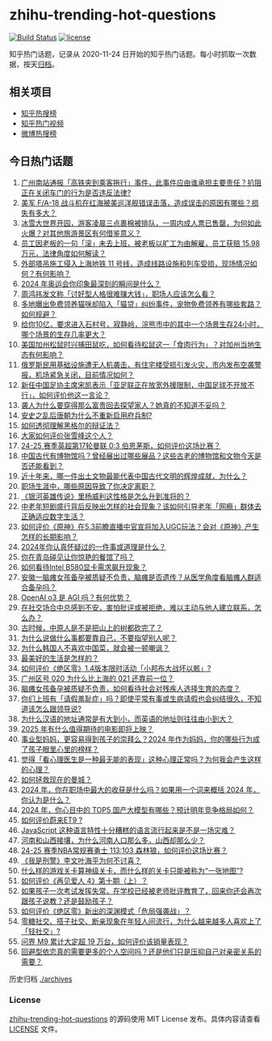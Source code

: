 # zhihu-trending-hot-questions

[![Build Status](https://github.com/justjavac/zhihu-trending-hot-questions/workflows/ci/badge.svg?branch=master)](https://github.com/justjavac/zhihu-trending-hot-questions/actions)
[![license](https://img.shields.io/github/license/justjavac/zhihu-trending-hot-questions)](https://github.com/justjavac/zhihu-trending-hot-questions/blob/master/LICENSE)

知乎热门话题，记录从 2020-11-24
日开始的知乎热门话题。每小时抓取一次数据，按天[归档](./archives)。

## 相关项目

- [知乎热搜榜](https://github.com/justjavac/zhihu-trending-top-search)
- [知乎热门视频](https://github.com/justjavac/zhihu-trending-hot-video)
- [微博热搜榜](https://github.com/justjavac/weibo-trending-hot-search)

## 今日热门话题

<!-- BEGIN -->
<!-- 最后更新时间 Mon Dec 23 2024 09:39:12 GMT+0800 (China Standard Time) -->

1. [广州南站通报「高铁夹到乘客拖行」事件，此事件应由谁承担主要责任？扒阻正在关闭车门的行为是否违反法律?](https://www.zhihu.com/question/7521165567)
1. [美军 F/A-18 战斗机在红海被美巡洋舰错误击落，造成误击的原因有哪些？损失有多大？](https://www.zhihu.com/question/7534990063)
1. [冰雪大世界开园，游客凌晨三点裹棉被排队，一周内成人票已售罄，为何如此火爆？对其他旅游景区有何借鉴意义？](https://www.zhihu.com/question/7458533311)
1. [员工因老板的一句「滚」未去上班，被老板以旷工为由解雇，员工获赔 15.98 万元，法律角度如何解读？](https://www.zhihu.com/question/7031875351)
1. [外部塔吊施工侵入上海地铁 11 号线，造成线路设施和列车受损，现场情况如何？有何影响？](https://www.zhihu.com/question/7525391151)
1. [2024 年奥运会你印象最深刻的瞬间是什么？](https://www.zhihu.com/question/6641915700)
1. [周鸿祎发文称「讨好型人格很难赚大钱」，职场人应该怎么看？](https://www.zhihu.com/question/7400626996)
1. [多地曝出免费领养猫咪却陷入「猫贷」纠纷事件，宠物免费领养有哪些套路？如何规避？](https://www.zhihu.com/question/7351993222)
1. [给你10亿，要求进入石村号，寂静岭，浣熊市中的其中一个场景生存24小时，哪个场景的生存几率更大？](https://www.zhihu.com/question/544226507)
1. [美国加州松鼠时兴捕田鼠吃，如何看待松鼠这一「食肉行为」？对加州当地生态有何影响？](https://www.zhihu.com/question/7484945233)
1. [俄罗斯民用基础设施遭无人机袭击，有住宅楼受损引发火灾，市内发布空袭警报，机场紧急关闭，目前情况如何？](https://www.zhihu.com/question/7464266944)
1. [新任中国足协主席宋凯表示「亚足联正在放宽外援限制，中国足球不开放不行」，如何评价他这一言论？](https://www.zhihu.com/question/627757616)
1. [袭人为什么要穿得那么富贵回去探望家人？她真的不知道不妥吗？](https://www.zhihu.com/question/5538672874)
1. [安史之乱后唐朝为什么不重新启用府兵制?](https://www.zhihu.com/question/510621086)
1. [如何透彻理解黑格尔的辩证法？](https://www.zhihu.com/question/3424951904)
1. [大家如何评价张雪峰这个人？](https://www.zhihu.com/question/7072198044)
1. [24-25 赛季英超第17轮曼联 0:3 伯恩茅斯，如何评价这场比赛？](https://www.zhihu.com/question/7568309569)
1. [中国古代有博物馆吗？曾经展出过哪些展品？这些古老的博物馆和文物今天是否还能看到？](https://www.zhihu.com/question/7036591881)
1. [近十年来，哪一件出土文物最能代表中国古代文明的辉煌成就，为什么？](https://www.zhihu.com/question/5375360729)
1. [职场生涯中，哪些原因导致了你决定离职？](https://www.zhihu.com/question/6824586036)
1. [《银河英雄传说》里杨威利这性格是怎么升到准将的？](https://www.zhihu.com/question/304653028)
1. [中老年短剧盛行背后反映出怎样的社会现象？该如何引导老年「网瘾」群体去正确适应数字生活？](https://www.zhihu.com/question/6844316294)
1. [如何评价《原神》在5.3前瞻直播中官宣将加入UGC玩法？会对《原神》产生怎样的长期影响？](https://www.zhihu.com/question/7445490325)
1. [2024年你认真怀疑过的一件事或道理是什么？](https://www.zhihu.com/question/6563373877)
1. [你在青岛碰见让你惊艳的餐馆了吗？](https://www.zhihu.com/question/655978606)
1. [如何看待Intel B580显卡需求飙升现象？](https://www.zhihu.com/question/7291601713)
1. [安徽一脑瘫女孩备孕被质疑不负责，脑瘫是否遗传？从医学角度看脑瘫人群适合备孕吗？](https://www.zhihu.com/question/7257843769)
1. [OpenAI o3 是 AGI 吗？有何优势？](https://www.zhihu.com/question/7452514844)
1. [在社交场合中总感到不安，害怕批评或被拒绝，难以主动与他人建立联系，怎么办？](https://www.zhihu.com/question/6924349816)
1. [古时候，中原人是不是把山上的树都砍完了？](https://www.zhihu.com/question/626980484)
1. [为什么说做什么事都要靠自己，不要指望别人呢？](https://www.zhihu.com/question/4530817898)
1. [为什么韩国人不喜欢中国菜，就会被一顿嘲讽？](https://www.zhihu.com/question/518777481)
1. [最美好的生活是怎样的？](https://www.zhihu.com/question/655891228)
1. [如何评价《绝区零》1.4版本限时活动「小邦布大战坏以骸」?](https://www.zhihu.com/question/7389314689)
1. [广州区号 020 为什么比上海的 021 还靠前一位？](https://www.zhihu.com/question/23982920)
1. [脑瘫女孩备孕被质疑不负责，如何看待社会对残疾人选择生育的态度？](https://www.zhihu.com/question/7277126624)
1. [你们上班有「请假羞耻症」吗？即使平常有事或生病请假也会纠结很久，不知道该怎么跟领导说?](https://www.zhihu.com/question/6985455563)
1. [为什么汉语的地址通常是有大到小，而英语的地址则往往由小到大？](https://www.zhihu.com/question/6846747017)
1. [2025 年有什么值得期待的电影即将上映？](https://www.zhihu.com/question/5975625439)
1. [事业型妈妈，更容易得到孩子的崇拜么？2024 年作为妈妈，你的哪些行为成了孩子眼里心里的榜样？](https://www.zhihu.com/question/6550689519)
1. [觉得「看心理医生是一种最无能的表现」这种心理正常吗？为何我会产生这样的心理？](https://www.zhihu.com/question/7302064431)
1. [如何拯救现在的曼城？](https://www.zhihu.com/question/5769506128)
1. [2024 年，你在职场中最大的收获是什么吗？如果用一个词来概括 2024 年，你认为是什么？](https://www.zhihu.com/question/7267377033)
1. [2024 年，你心目中的 TOP5 国产大模型有哪些？预计明年竞争格局如何？](https://www.zhihu.com/question/6738804805)
1. [如何评价蔚来ET9 ?](https://www.zhihu.com/question/7293684330)
1. [JavaScript 这种语言特性十分糟糕的语言流行起来是不是一场灾难？](https://www.zhihu.com/question/7404908525)
1. [河南和山西接壤，为什么河南人口那么多，山西却那么少？](https://www.zhihu.com/question/442348773)
1. [24-25 赛季NBA常规赛勇士 113:103 森林狼，如何评价这场比赛？](https://www.zhihu.com/question/7520302915)
1. [《我是刑警》李文叶海平为何不讨喜？](https://www.zhihu.com/question/7022308372)
1. [什么样的游戏关卡算神级关卡，而什么样的关卡只能被称为“一张地图”?](https://www.zhihu.com/question/4853321970)
1. [如何评价《再见爱人 4》第十期（上）？](https://www.zhihu.com/question/7271048903)
1. [如果孩子一次考试发挥失常，在学校已经被老师批评教育了，回来你还会再次跟孩子说教？还是鼓励孩子？](https://www.zhihu.com/question/6725576716)
1. [如何评价《绝区零》新出的深渊模式「危局强袭战」？](https://www.zhihu.com/question/7418598811)
1. [零糖社交、搭子社交、断亲现象在年轻人间流行，为什么越来越多人喜欢上了「轻社交」?](https://www.zhihu.com/question/6989193579)
1. [问界 M9 累计大定超 19 万台，如何评价该销量表现？](https://www.zhihu.com/question/7299744989)
1. [回避型依恋真的需要更多的个人空间吗？还是他们只是压抑自己对亲密关系的需要？](https://www.zhihu.com/question/6683995646)

<!-- END -->

历史归档 [./archives](./archives)

### License

[zhihu-trending-hot-questions](https://github.com/justjavac/zhihu-trending-hot-questions)
的源码使用 MIT License 发布。具体内容请查看 [LICENSE](./LICENSE) 文件。
